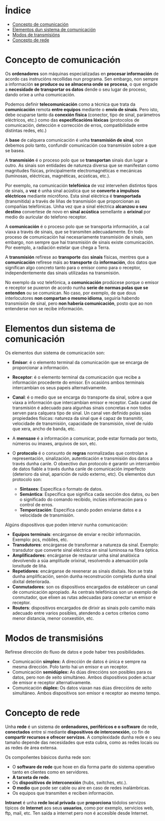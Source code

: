 
# Índice
  - [Concepto de comunicación](#concepto-de-comunicación)
  - [Elementos dun sistema de comunicación](#elementos-dun-sistema-de-comunicación)
  - [Modos de transmisións](#modos-de-transmisións)
  - [Concepto de rede](#concepto-de-rede)

# Concepto de comunicación 

Os **ordenadores** son máquinas especializadas en **procesar información** de acordo cas instrucións recollidas nun programa. Sen embargo, non sempre a información **se produce ou se almacena onde se procesa**, o que engade a **necesidade de transportar os datos** dende o seu lugar de proceso, dando orixe a unha comunicación.

Podemos definir **telecomunicación** como a técnica que trata da **comunicación** remota **entre equipos** mediante o **envío de sinais**. Pero isto, debe ocuparse tanto da **conexión física** (conector, tipo de sinal, parámetros eléctricos, etc.) como das **especificacións lóxicas** (protocolos de comunicación, detección e corrección de erros, compatibilidade entre distintas redes, etc.)

A **base** de calquera comunicación é unha **transmisión de sinal**, non debemos polo tanto, confundir comunicación coa transmisión sobre a que se basea.

A **transmisión** é o proceso polo que se **transportan** sinais dun lugar a outro. As sinais son entidades de natureza diversa que se manifestan como magnitudes físicas, principalmente electromagnéticas e mecánicas (luminosas, eléctricas, magnéticas, acústicas, etc.).

Por exemplo, na comunicación **telefónica** de voz interveñen distintos tipos de sinais, a **voz** é unha sinal acústica que se **converte a impulsos eléctricos** mediante micrófono. Esta sinal eléctrica é **transportada** (transmitida) a través de liñas de transmisión que proporcionan as compañías telefónicas. Unha vez que a sinal eléctrica **alcanzou o seu destino** convertese de novo en **sinal acústica** semellante a **orixinal** por medio do auricular do telefono receptor.

A **comunicación** é o proceso polo que se transporta información, a cal viaxa a través de sinais, que se transmiten adecuadamente. En todo proceso de comunicación hai necesariamente transmisión de sinais, sen embargo, non sempre que hai transmisión de sinais existe comunicación. Por exemplo, a radiación estelar que chega a Terra.

A **transmisión** refírese ao **transporte** das **sinais** físicas, mentres que a **comunicación** refírese máis ao **transporte** da **información**, dos datos que significan algo concreto tanto para o emisor como para o receptor, independentemente das sinais utilizadas na transmisión.

No exemplo da voz telefónica, a **comunicación** prodúcese porque o emisor e receptor se puxeron de acordo nunha **serie de normas polas que se entenden** ou se comunican. No caso, por exemplo, de que dous interlocutores **non compartan o mesmo idioma**, seguiría habendo transmisión de sinal, pero **non habería comunicación**, posto que ao non entenderse non se recibe información.

# Elementos dun sistema de comunicación

Os elementos dun sistema de comunicación son:

- **Emisor**: é o elemento terminal da comunicación que se encarga de proporcionar a información. 
- **Receptor**: é o elemento terminal da comunicación que recibe a información procedente do emisor. En ocasións ambos terminais intercambian os seus papeis alternativamente. 

- **Canal**: é o medio que se encarga do transporte da sinal, sobre a que viaxa a información que intercambian emisor e receptor. Cada canal de transmisión é adecuado para algunhas sinais concretas e non todos serven para calquera tipo de sinal. Un canal ven definido polas súas propiedades físicas: natureza da sinal que é capaz de transmitir, velocidade de transmisión, capacidade de transmisión, nivel de ruído que xera, ancho de banda, etc.

- A **mensaxe** é a información a comunicar, pode estar formada por texto, números ou imaxes, arquivos de son, etc.
- O **protocolo** é o conxunto de **regras** normalizadas que controlan a representación, sinalización, autenticación e transmisión dos datos a través dunha canle. O obxectivo dun protocolo é garantir un intercambio de datos fiable a través dunha canle de comunicación imperfecto (deterioro da sinal, aparición de ruído externo, etc). Os elementos dun protocolo son:
  - **Sintaxes**: Especifica o formato de datos.
  - **Semántica**: Especifica que significa cada sección dos datos, ou ben o significado do comando recibido, inclúes información para o control de erros.
  - **Temporización**: Especifica cando poden enviarse datos e a velocidade de transmisión.

Algúns dispositivos que poden intervir nunha comunicación:

- **Equipos terminais**: encárganse de enviar e recibir información. Exemplo: pcs, móbiles, etc.
- **Transdutores**: encárganse de transformar a natureza da sinal. Exemplo: transdutor que converte sinal eléctrica en sinal luminosa na fibra óptica. 
- **Amplificadores**: encárganse de restaurar unha sinal analóxica devolvendo a súa amplitude orixinal, resolvendo a atenuación pola lonxitude de liña.
- **Repetidores**: encárganse de rexenerar as sinais dixitais. Non se trata dunha amplificación, senón dunha reconstrución completa dunha sinal dixital deteriorada.
- **Conmutadores**: son os dispositivos encargados de establecer un canal de comunicación apropiado. As centrais telefónicas son un exemplo de conmutador, que elixen as rutas adecuadas para conectar un emisor e receptor.
- **Routers**: dispositivos encargados de dirixir as sinais polo camiño máis adecuado entre varios posibles, atendendo a certos criterios como menor distancia, menor conxestión, etc.

# Modos de transmisións 

Refírese dirección do fluxo de datos e pode haber tres posibilidades.
- Comunicación **símplex:** A dirección de datos é única e sempre na mesma dirección. Polo tanto hai un emisor e un receptor. 
- Comunicación **semidúplex:** As dúas direccións son posibles para os datos, pero non de xeito simultáneo. Ambos dispositivos poden actuar de emisor e receptor alternativamente.
- Comunicación **dúplex:** Os datos viaxan nas dúas direccións de xeito simultáneo. Ambos dispositivos son emisor e receptor ao mesmo tempo.


# Concepto de rede

Unha **rede** é un sistema de **ordenadores, periféricos e o software** de rede, **conectados** entre si mediante **dispositivos de interconexión**, co fin de **compartir recursos e ofrecer servizos**. A complexidade dunha rede e o seu tamaño depende das necesidades que esta cubra, como as redes locais ou as redes de área extensa.

Os compoñentes básicos dunha rede son:

- O **software de rede** que hoxe en día forma parte do sistema operativo tanto en clientes como en servidores.
- **A tarxeta de rede**.
- Os **dispositivos de interconexión** (hubs, switches, etc.).
- **O medio** que pode ser cable ou aire en caso de redes inalámbricas.
- Os equipos que transmiten e reciben información.

**Intranet** é unha **rede local privada** que **proporciona** tódolos servizos típicos de **Internet** aos seus **usuarios**, como por exemplo, servicios web, ftp, mail, etc.  Ten saída a internet pero non é accesible desde Internet.